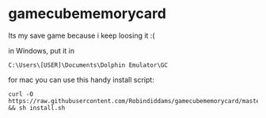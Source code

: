 # gamecubememorycard
Its my save game because i keep loosing it :(



in Windows, put it in
```
C:\Users\[USER]\Documents\Dolphin Emulator\GC
```


for mac you can use this handy install script:
```
curl -O https://raw.githubusercontent.com/Robindiddams/gamecubememorycard/master/install.sh && sh install.sh
```
